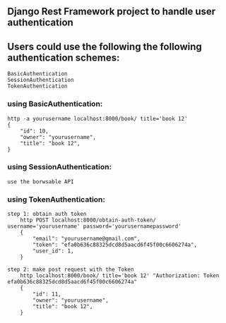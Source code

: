 

## Django Rest Framework project to handle user authentication 


## Users could use the following the following authentication schemes:
    BasicAuthentication
    SessionAuthentication
    TokenAuthentication

### using BasicAuthentication:
    http -a yourusername localhost:8000/book/ title='book 12'
    {
        "id": 10,
        "owner": "yourusername",
        "title": "book 12",
    }

### using SessionAuthentication:
    use the borwsable API

### using TokenAuthentication:

    step 1: obtain auth token
        http POST localhost:8000/obtain-auth-token/ username='yourusername' password='yourusernamepassword'
        {
            "email": "yourusername@gmail.com",
            "token": "efa0b636c88325dcd8d5aacd6f45f00c6606274a",
            "user_id": 1,
        }

    step 2: make post request with the Token 
        http localhost:8000/book/ title='book 12' "Authorization: Token efa0b636c88325dcd8d5aacd6f45f00c6606274a"
        {
            "id": 11,
            "owner": "yourusername",
            "title": "book 12",
        }


